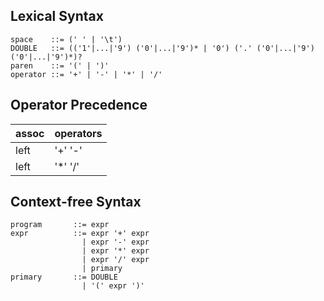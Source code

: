
## Lexical Syntax

```
space    ::= (' ' | '\t')
DOUBLE   ::= (('1'|...|'9') ('0'|...|'9')* | '0') ('.' ('0'|...|'9') ('0'|...|'9')*)?
paren    ::= '(' | ')'
operator ::= '+' | '-' | '*' | '/'
```

## Operator Precedence

assoc | operators
----- | ---------
left  | '+' '-'
left  | '*' '/'

## Context-free Syntax

```
program       ::= expr
expr          ::= expr '+' expr
                | expr '-' expr
                | expr '*' expr
                | expr '/' expr
                | primary
primary       ::= DOUBLE
                | '(' expr ')'
```
